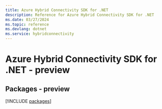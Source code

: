 ```yaml
---
title: Azure Hybrid Connectivity SDK for .NET
description: Reference for Azure Hybrid Connectivity SDK for .NET
ms.date: 03/27/2024
ms.topic: reference
ms.devlang: dotnet
ms.service: hybridconnectivity
---
```

# Azure Hybrid Connectivity SDK for .NET - preview
## Packages - preview
[!INCLUDE [packages](hybrid-connectivity-index.md)]